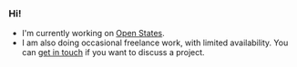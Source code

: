 ### Hi!

- I'm currently working on [Open States](https://github.com/openstates).
- I am also doing occasional freelance work, with limited availability.  You can [get in touch](mailto:james@stateautomata.com) if you want to discuss a project.


<!--
**jamesturk/jamesturk** is a ✨ _special_ ✨ repository because its `README.md` (this file) appears on your GitHub profile.

Here are some ideas to get you started:

- 🔭 I’m currently working on ...
- 🌱 I’m currently learning ...
- 👯 I’m looking to collaborate on ...
- 🤔 I’m looking for help with ...
- 💬 Ask me about ...
- 📫 How to reach me: ...
- 😄 Pronouns: ...
- ⚡ Fun fact: ...
-->
